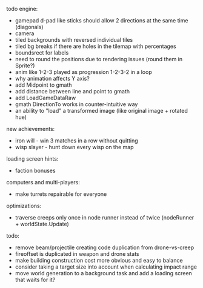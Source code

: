 todo engine:
- gamepad d-pad like sticks should allow 2 directions at the same time (diagonals)
- camera
- tiled backgrounds with reversed individual tiles
- tiled bg breaks if there are holes in the tilemap with percentages
- boundsrect for labels
- need to round the positions due to rendering issues (round them in Sprite?)
- anim like 1-2-3 played as progression 1-2-3-2 in a loop
- why animation affects Y axis?
- add Midpoint to gmath
- add distance between line and point to gmath
- add LoadGameDataRaw
- gmath DirectionTo works in counter-intuitive way
- an ability to "load" a transformed image (like original image + rotated hue)

new achievements:
* iron will - win 3 matches in a row without quitting
* wisp slayer - hunt down every wisp on the map

loading screen hints:
* faction bonuses

computers and multi-players:
- make turrets repairable for everyone

optimizations:
- traverse creeps only once in node runner instead of twice (nodeRunner + worldState.Update)

todo:
- remove beam/projectile creating code duplication from drone-vs-creep
- fireoffset is duplicated in weapon and drone stats
- make building construction cost more obvious and easy to balance
- consider taking a target size into account when calculating impact range
- move world generation to a background task and add a loading screen that waits for it?
